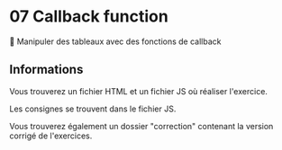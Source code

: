 # 07 Callback function

🚀 Manipuler des tableaux avec des fonctions de callback

## Informations

Vous trouverez un fichier HTML et un fichier JS où réaliser l'exercice.

Les consignes se trouvent dans le fichier JS.

Vous trouverez également un dossier "correction" contenant la version corrigé de l'exercices.
